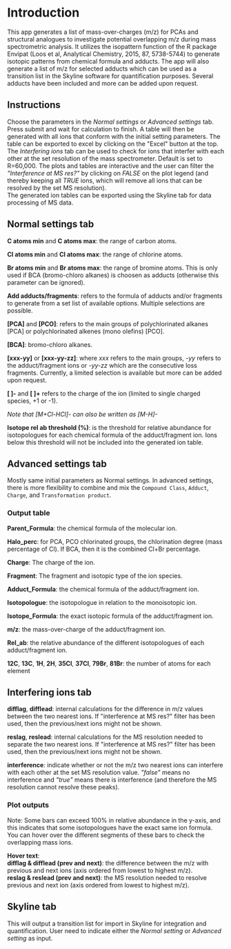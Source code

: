 
# Introduction
This app generates a list of mass-over-charges (m/z) for PCAs and structural analogues to investigate potential overlapping m/z during mass spectrometric analysis.
It utilizes the isopattern function of the R package Envipat (Loos et al, Analytical Chemistry, 2015, 87, 5738-5744) to generate isotopic patterns from chemical formula and adducts. The app will also generate a list of m/z for selected adducts which can be used as a transition list in the Skyline software for quantification purposes.
Several adducts have been included and more can be added upon request.  
  
## Instructions    
Choose the parameters in the _Normal settings_ or _Advanced settings_ tab. Press submit and wait for calculation to finish. A table will then be generated with all ions that conform with the initial setting parameters. The table can be exported to excel by clicking on the "Excel" button at the top.  
The _Interfering ions_ tab can be used to check for ions that interfer with each other at the set resolution of the mass spectrometer. Default is set to R=60,000. The plots and tables are interactive and the user can filter the _"Interference at MS res?"_ by clicking on _FALSE_ on the plot legend (and thereby keeping all _TRUE_ ions, which will remove all ions that can be resolved by the set MS resolution).  
The generated ion tables can be exported using the Skyline tab for data processing of MS data.  


## Normal settings tab
  
__C atoms min__ and __C atoms max__: the range of carbon atoms.
  
__Cl atoms min__ and __Cl atoms max__: the range of chlorine atoms.  

__Br atoms min__ and __Br atoms max__: the range of bromine atoms. This is only used if BCA (bromo-chloro alkanes) is choosen as adducts (otherwise this parameter can be ignored).
  
__Add adducts/fragments__: refers to the formula of adducts and/or fragments to generate from a set list of available options. Multiple selections are possible.  
  
__[PCA]__ and __[PCO]__: refers to the main groups of polychlorinated alkanes [PCA] or polychlorinated alkenes (mono olefins) [PCO]. 

__[BCA]__: bromo-chloro alkanes.
  
__[xxx-yy]__ or __[xxx-yy-zz]__: where _xxx_ refers to the main groups, _-yy_ refers to the adduct/fragment ions or _-yy-zz_ which are the consecutive loss fragments. Currently, a limited selection is available but more can be added upon request.  
  
__[ ]-__ and __[ ]+__ refers to the charge of the ion (limited to single charged species, +1 or -1).  
  
_Note that [M+Cl-HCl]- can also be written as [M-H]-_  
  
__Isotope rel ab threshold (%)__: is the threshold for relative abundance for isotopologues for each chemical formula of the adduct/fragment ion. Ions below this threshold will not be included into the generated ion table.
  
  
## Advanced settings tab  
Mostly same initial parameters as Normal settings. In advanced settings, there is more flexibility to combine and mix the `Compound Class`, `Adduct`, `Charge`, and `Transformation product`.  
  
### Output table  
  
__Parent_Formula__: the chemical formula of the molecular ion.  

__Halo_perc__: for PCA, PCO chlorinated groups, the chlorination degree (mass percentage of Cl). If BCA, then it is the combined Cl+Br percentage.
  
__Charge__: The charge of the ion.  
  
__Fragment__: The fragment and isotopic type of the ion species.  
  
__Adduct_Formula__: the chemical formula of the adduct/fragment ion.  
  
__Isotopologue__: the isotopologue in relation to the monoisotopic ion.  
  
__Isotope_Formula__: the exact isotopic formula of the adduct/fragment ion.  
  
__m/z__: the mass-over-charge of the adduct/fragment ion.  
  
__Rel_ab__: the relative abundance of the different isotopologues of each adduct/fragment ion.  
  
__12C__, __13C__, __1H__, __2H__, __35Cl__, __37Cl__, __79Br__, __81Br__: the number of atoms for each element
  
## Interfering ions tab  
  
__difflag__, __difflead__: internal calculations for the difference in m/z values between the two nearest ions. If "interference at MS res?" filter has been used, then the previous/next ions might not be shown. 
  
__reslag__, __reslead__: internal calculations for the MS resolution needed to separate the two nearest ions. If "interference at MS res?" filter has been used, then the previous/next ions might not be shown.  
  
__interference__: indicate whether or not the m/z two nearest ions can interfere with each other at the set MS resolution value. _"false"_ means no interference and _"true"_ means there is interference (and therefore the MS resolution cannot resolve these peaks).  
  

### Plot outputs  
  
Note: Some bars can exceed 100% in relative abundance in the y-axis, and this indicates that some isotopologues have the exact same ion formula. You can hover over the different segments of these bars to check the overlapping mass ions.

__Hover text__:   
__difflag & difflead (prev and next)__: the difference between the m/z with previous and next ions (axis ordered from lowest to highest m/z).  
__reslag & reslead (prev and next)__: the MS resolution needed to resolve previous and next ion (axis ordered from lowest to highest m/z).  
  
  
## Skyline tab  

This will output a transition list for import in Skyline for integration and quantification. User need to indicate either the _Normal setting_ or _Advanced setting_ as input.  

  
  



